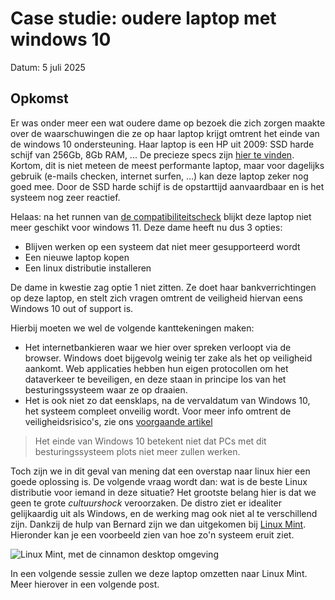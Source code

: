 # Case studie: oudere laptop met windows 10

Datum: 5 juli 2025

## Opkomst

Er was onder meer een wat oudere dame op bezoek die zich zorgen maakte over de
waarschuwingen die ze op haar laptop krijgt omtrent het einde van de windows 10
ondersteuning. Haar laptop is een HP uit 2009: SSD harde schijf van 256Gb, 8Gb
RAM, ... De precieze specs zijn
[hier te vinden](https://itsizer.com/product/hp-probook-645-g1-business-laptop-amd-a6-cpu-8gb-ddr3-ram-256gb-ssd-amd-radeon-hd-14-inch-display-windows-10-pro-refurbished-laptop?srsltid=AfmBOorcUspq0Bfm9djHUpMM6BQTr8FSSP9EVBiPix8un91BudmnhwCv).
Kortom, dit is niet meteen de meest performante laptop, maar voor dagelijks
gebruik (e-mails checken, internet surfen, ...) kan deze laptop zeker nog goed
mee. Door de SSD harde schijf is de opstarttijd aanvaardbaar en is het systeem
nog zeer reactief.

Helaas: na het runnen van
[de compatibiliteitscheck](https://support.microsoft.com/nl-nl/windows/controleren-of-een-apparaat-voldoet-aan-windows-11-systeemvereisten-na-het-wijzigen-van-apparaathardware-f3bc0aeb-6884-41a1-ab57-88258df6812b)
blijkt deze laptop niet meer geschikt voor windows 11. Deze dame heeft nu dus 3
opties:

- Blijven werken op een systeem dat niet meer gesupporteerd wordt
- Een nieuwe laptop kopen
- Een linux distributie installeren

De dame in kwestie zag optie 1 niet zitten. Ze doet haar bankverrichtingen op
deze laptop, en stelt zich vragen omtrent de veiligheid hiervan eens Windows 10
out of support is.

Hierbij moeten we wel de volgende kanttekeningen maken:

- Het internetbankieren waar we hier over spreken verloopt via de browser.
  Windows doet bijgevolg weinig ter zake als het op veiligheid aankomt. Web
  applicaties hebben hun eigen protocollen om het dataverkeer te beveiligen, en
  deze staan in principe los van het besturingssysteem waar ze op draaien.
- Het is ook niet zo dat eensklaps, na de vervaldatum van Windows 10, het
  systeem compleet onveilig wordt. Voor meer info omtrent de
  veiligheidsrisico's, zie ons
  [voorgaande artikel](einde-windows-10-een-mug-of-een-olifant)

> Het einde van Windows 10 betekent niet dat PCs met dit besturingssysteem plots
> niet meer zullen werken.

Toch zijn we in dit geval van mening dat een overstap naar linux hier een goede
oplossing is. De volgende vraag wordt dan: wat is de beste Linux distributie
voor iemand in deze situatie? Het grootste belang hier is dat we geen te grote
_cultuurshock_ veroorzaken. De distro ziet er idealiter gelijkaardig uit als
Windows, en de werking mag ook niet al te verschillend zijn. Dankzij de hulp van
Bernard zijn we dan uitgekomen bij
[Linux Mint](https://linuxmint.com/edition.php?id=319). Hieronder kan je een
voorbeeld zien van hoe zo'n systeem eruit ziet.

![Linux Mint, met de cinnamon desktop omgeving](/static/images/linux-mint.png)

In een volgende sessie zullen we deze laptop omzetten naar Linux Mint. Meer
hierover in een volgende post.
